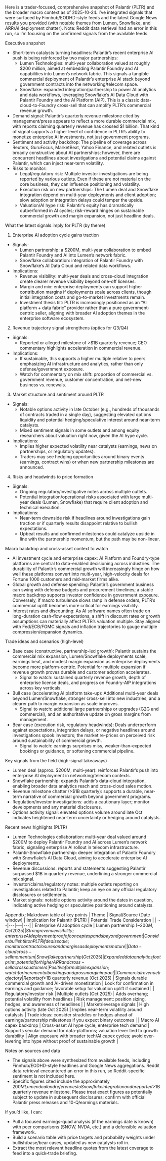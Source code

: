 Here is a trader-focused, comprehensive snapshot of Palantir (PLTR) and the broader macro context as of 2025-10-24. I’ve integrated signals that were surfaced by Finnhub/EODHD-style feeds and the latest Google News results you provided (with notable themes from Lumen, Snowflake, and ARR/AI deployment chatter). Note: Reddit data retrieval had an error in this run, so I’m focusing on the confirmed signals from the available feeds.

Executive snapshot
- Short-term catalysts turning headlines: Palantir’s recent enterprise AI push is being reinforced by two major partnerships:
  - Lumen Technologies: multi-year collaboration valued at roughly $200 million, aimed at embedding Palantir Foundry and AI capabilities into Lumen’s network fabric. This signals a tangible commercial deployment of Palantir’s enterprise AI stack beyond government contracts into the networking/telecom space.
  - Snowflake: expanded integration/partnership to power AI analytics and data workflows, leveraging Snowflake’s AI Data Cloud with Palantir Foundry and the AI Platform (AIP). This is a classic data-cloud-to-Foundry cross-sell that can amplify PLTR’s commercial revenue growth.
- Demand signal: Palantir’s quarterly revenue milestone cited by management/press appears to reflect a more durable commercial mix, with reports claiming quarterly revenue has crossed $1 billion. That kind of signal supports a higher level of confidence in PLTR’s ability to monetize enterprise AI investments, not just government programs.
- Sentiment and activity backdrop: The pipeline of coverage across Reuters, GuruFocus, MarketBeat, Yahoo Finance, and related outlets is broadly constructive about AI partnerships; however, there are concurrent headlines about investigations and potential claims against Palantir, which can inject near-term volatility.
- Risks to monitor:
  - Legal/regulatory risk: Multiple investor investigations are being reported by various outlets. Even if these are not material on the core business, they can influence positioning and volatility.
  - Execution risk on new partnerships: The Lumen deal and Snowflake integration depend on multi-year deployments and client adoption; slow adoption or integration delays could temper the upside.
  - Valuation/AI hype risk: Palantir’s equity has dramatically outperformed in AI cycles; risk-reward hinges on sustainable commercial growth and margin expansion, not just headline deals.

What the latest signals imply for PLTR (by theme)
1) Enterprise AI adoption cycle gains traction
- Signals:
  - Lumen partnership: a $200M, multi-year collaboration to embed Palantir Foundry and AI into Lumen’s network fabric.
  - Snowflake collaboration: integration of Palantir Foundry with Snowflake’s AI Data Cloud and related data workflows.
- Implications:
  - Revenue visibility: multi-year deals and cross-cloud integration create clearer revenue visibility beyond one-off licenses.
  - Margin and mix: enterprise deployments can support higher contribution margins if deployments scale across clients, though initial integration costs and go-to-market investments remain.
  - Investment thesis tilt: PLTR is increasingly positioned as an “AI platform + data fabric” provider rather than a pure government-centric seller, aligning with broader AI adoption themes in the enterprise software ecosystem.

2) Revenue trajectory signal strengthens (optics for Q3/Q4)
- Signals:
  - Reported or alleged milestone of >$1B quarterly revenue; CEO commentary highlights acceleration in commercial revenue.
- Implications:
  - If sustainable, this supports a higher multiple relative to peers emphasizing AI infrastructure and analytics, rather than only defense/government exposure.
  - Watch for commentary on mix shift: proportion of commercial vs. government revenue, customer concentration, and net-new business vs. renewals.

3) Market structure and sentiment around PLTR
- Signals:
  - Notable options activity in late October (e.g., hundreds of thousands of contracts traded in a single day), suggesting elevated options liquidity and potential hedging/speculative interest around near-term catalysts.
  - Mixed sentiment signals in some outlets and among equity researchers about valuation right now, given the AI hype cycle.
- Implications:
  - Implies higher expected volatility near catalysts (earnings, news on partnerships, or regulatory updates).
  - Traders may see hedging opportunities around binary events (earnings, contract wins) or when new partnership milestones are announced.

4) Risks and headwinds to price formation
- Signals:
  - Ongoing regulatory/investigative notes across multiple outlets.
  - Potential integration/operational risks associated with large multi-year deals (Lumen, Snowflake) that require client adoption and technical execution.
- Implications:
  - Near-term downside risk if headlines around investigations gain traction or if quarterly results disappoint relative to bullish expectations.
  - Upbeat results and confirmed milestones could catalyze upside in line with the partnership momentum, but the path may be non-linear.

Macro backdrop and cross-asset context to watch
- AI investment cycle and enterprise capex: AI Platform and Foundry-type platforms are central to data-enabled decisioning across industries. The durability of Palantir’s commercial growth will increasingly hinge on how well these platforms convert into multi-year, high-velocity deals for Fortune 1000 customers and mid-market firms alike.
- Global growth and defense spending: Palantir’s government business can swing with defense budgets and procurement timelines; a stable macro backdrop supports investor confidence in government exposure. Conversely, if macro turbulence slows ramp in defense orders, PLTR’s commercial uplift becomes more critical for earnings visibility.
- Interest rates and discounting: As AI software names often trade on long-duration cash-flow expectations, a shift in discount rates or growth assumptions can materially affect PLTR’s valuation multiple. Stay aligned with Fed/ECB/FOMC signals and inflation trajectories to gauge multiple compression/expansion dynamics.

Trade ideas and scenarios (high-level)
- Base case (constructive, partnership-led growth): Palantir sustains the commercial mix expansion, Lumen/Snowflake deployments scale, earnings beat, and modest margin expansion as enterprise deployments become more platform-centric. Potential for multiple expansion if revenue growth proves durable and customer adoption accelerates.
  - Signal to watch: sustained quarterly revenue growth, depth of enterprise license deals, and progress on Foundry-AIP integrations across key verticals.
- Bull case (accelerating AI platform take-up): Additional multi-year deals beyond Lumen/Snowflake, stronger cross-sell into new industries, and a clearer path to margin expansion as scale improves.
  - Signal to watch: additional large partnerships or upgrades (G2G and commercial), and an authoritative update on gross margins from management.
- Bear case (execution risk, regulatory headwinds): Deals underperform against expectations, integration delays, or negative headlines around investigations spook investors; the market re-prices on perceived risk around sustainability of commercial growth.
  - Signal to watch: earnings surprises miss, weaker-than-expected bookings or guidance, or softening commercial pipeline.

Key signals from the field (high-signal takeaways)
- Lumen deal (approx. $200M, multi-year): reinforces Palantir’s push into enterprise AI deployment in networking/telecom contexts.
- Snowflake partnership: expands Palantir’s data-cloud integration, enabling broader data analytics reach and cross-cloud sales motion.
- Revenue milestone chatter (>$1B quarterly): supports a durable, near-term narrative of commercial growth beyond government programs.
- Regulation/investor investigations: adds a cautionary layer; monitor developments and any material disclosures.
- Options activity signal: elevated options volume around late Oct indicates heightened near-term uncertainty or hedging around catalysts.

Recent news highlights (PLTR)
- Lumen Technologies collaboration: multi-year deal valued around $200M to deploy Palantir Foundry and AI across Lumen’s network fabric, signaling enterprise AI rollout in telecom infrastructure.
- Palantir-Snowflake partnership: deeper integration of Palantir Foundry with Snowflake’s AI Data Cloud, aiming to accelerate enterprise AI deployments.
- Revenue discussions: reports and statements suggesting Palantir surpassed $1B in quarterly revenue, underlining a stronger commercial mix signal.
- Investor/claims/regulatory notes: multiple outlets reporting on investigations related to Palantir; keep an eye on any official regulatory disclosures or settlements.
- Market signals: notable options activity around the dates in question, indicating active hedging or speculative positioning around catalysts.

Appendix: Makrdown table of key points
| Theme | Signal/Source (Date window) | Implication for Palantir (PLTR) | Potential Trade Consideration |
|---|---|---|---|
| Enterprise AI adoption cycle | Lumen partnership (~$200M, Oct 2025) | Strong revenue visibility; enterprise AI deployment proof of concept expands beyond government | Consider bullish tilt on PLTR if deals scale; monitor contract closures and margins as deployments mature |
| Data-cloud cross-sell momentum | Snowflake partnership (Oct 2025) | Expanded data analytics footprint; potential for higher ARR and cross-sell across customers | Positive for multiple expansion; watch for incremental bookings and gross margin impact |
| Commercial revenue trajectory | Reports of >$1B quarterly revenue (Oct 2025) | Signals durable commercial growth and AI-driven monetization | Look for confirmation in earnings and guidance; favorable setup for valuation uplift if sustained |
| Regulatory/investor risk | Multiple outlets (Oct 2025) | Adds overhang; potential volatility from headlines | Risk management: position sizing, hedges, and awareness of headlines |
| Market/leverage signals | High options activity (late Oct 2025) | Implies near-term volatility around catalysts | Trade ideas: consider straddles or hedges ahead of earnings/partnership milestones if you expect binary outcomes |
| Macro AI capex backdrop | Cross-asset AI hype cycle, enterprise tech demand | Supports secular demand for data-platforms; valuation lever tied to growth durability | Align exposure with broader tech/AI capex cycles; avoid over-levering into hype without proof of sustainable growth |

Notes on sources and data
- The signals above were synthesized from available feeds, including Finnhub/EODHD-style headlines and Google News aggregations. Reddit data retrieval encountered an error in this run, so Reddit-specific sentiment is not included here.
- Specific figures cited include the approximately $200M Lumen deal and references to Snowflake integration and a reported >$1B quarterly revenue milestone. Please treat exact figures as potentially subject to update in subsequent disclosures; confirm with official Palantir press releases and 10-Q/earnings materials.

If you’d like, I can:
- Pull a focused earnings-quad analysis (if the earnings date is known) with peer comparisons (SNOW, NVDA, etc.) and a defensible valuation framework.
- Build a scenario table with price targets and probability weights under bullish/base/bear cases, updated as new catalysts roll in.
- Extract the most relevant headline quotes from the latest coverage to feed into a quick-trade briefing.